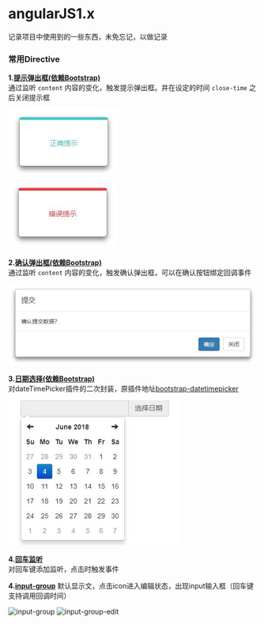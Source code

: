 # angularJS1.x
记录项目中使用到的一些东西，未免忘记，以做记录

### 常用Directive
**1.[提示弹出框(依赖Bootstrap)](demo/directive/alert-modal.html)**  
通过监听 `content` 内容的变化，触发提示弹出框。并在设定的时间 `close-time` 之后关闭提示框

![alert-modal-success](directive/alert-modal/img/alert-modal-sucess.jpg)  
![alert-modal-error](directive/alert-modal/img/alert-modal-error.jpg)

**2.[确认弹出框(依赖Bootstrap)](demo/directive/confirm-modal.html)**  
通过监听 `content` 内容的变化，触发确认弹出框，可以在确认按钮绑定回调事件  

![confirm-modal](directive/confirm-modal/img/confirm-modal.jpg)

**3.[日期选择(依赖Bootstrap)](demo/directive/date-time-picker.html)**  
对dateTimePicker插件的二次封装，原插件地址[bootstrap-datetimepicker](http://www.bootcss.com/p/bootstrap-datetimepicker/)  
  
![dateTimePicker](directive/date-time-picker/img/date-time-picker.jpg)

**4.[回车监听](demo/directive/enter-click.html)**  
对回车键添加监听，点击时触发事件  
  
**4.[input-group](demo/directive/input-group.html)**
默认显示文，点击icon进入编辑状态，出现input输入框（回车键支持调用回调时间）  
  
![input-group](directive/input-group/img/input-group.jpg)
![input-group-edit](directive/input-group/img/input-group-edit.jpg)
